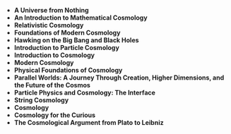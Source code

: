 <ul>
 <li><b><a target="_blank" href="https://github.com/manjunath5496/Cosmology-Books/blob/master/cgy(1).pdf" style="text-decoration:none;"> A Universe from Nothing</a></b></li>
  
<li><b><a target="_blank" href="https://github.com/manjunath5496/Cosmology-Books/blob/master/cgy(2).pdf" style="text-decoration:none;">An Introduction to Mathematical Cosmology </a></b></li>  
  
<li><b><a target="_blank" href="https://github.com/manjunath5496/Cosmology-Books/blob/master/cgy(3).pdf" style="text-decoration:none;">Relativistic Cosmology </a></b></li>
                               
 <li><b><a target="_blank" href="https://github.com/manjunath5496/Cosmology-Books/blob/master/cgy(4).pdf" style="text-decoration:none;">Foundations of Modern Cosmology </a></b></li>                              
<li><b><a target="_blank" href="https://github.com/manjunath5496/Cosmology-Books/blob/master/cgy(5).pdf" style="text-decoration:none;">Hawking on the Big Bang and Black Holes</a></b></li>
                                <li><b><a target="_blank" href="https://github.com/manjunath5496/Cosmology-Books/blob/master/cgy(6).pdf" style="text-decoration:none;">Introduction to Particle Cosmology</a></b></li>
                <li><b><a target="_blank" href="https://github.com/manjunath5496/Cosmology-Books/blob/master/cgy(7).pdf" style="text-decoration:none;">Introduction to Cosmology</a></b></li>                                
                                
<li><b><a target="_blank" href="https://github.com/manjunath5496/Cosmology-Books/blob/master/cgy(8).pdf" style="text-decoration:none;">Modern Cosmology </a></b></li>

<li><b><a target="_blank" href="https://github.com/manjunath5496/Cosmology-Books/blob/master/cgy(9).pdf" style="text-decoration:none;">Physical Foundations of Cosmology </a></b></li>

<li><b><a target="_blank" href="https://github.com/manjunath5496/Cosmology-Books/blob/master/cgy(10).pdf" style="text-decoration:none;">Parallel Worlds: A Journey Through Creation, Higher Dimensions, and the Future of the Cosmos </a></b></li>

<li><b><a target="_blank" href="https://github.com/manjunath5496/Cosmology-Books/blob/master/cgy(11).pdf" style="text-decoration:none;">Particle Physics and Cosmology: The Interface </a></b></li>

<li><b><a target="_blank" href="https://github.com/manjunath5496/Cosmology-Books/blob/master/cgy(12).pdf" style="text-decoration:none;">String Cosmology </a></b></li>


<li><b><a target="_blank" href="https://github.com/manjunath5496/Cosmology-Books/blob/master/cgy(13).pdf" style="text-decoration:none;">Cosmology </a></b></li>

<li><b><a target="_blank" href="https://github.com/manjunath5496/Cosmology-Books/blob/master/cgy(14).pdf" style="text-decoration:none;">Cosmology for the Curious </a></b></li>

<li><b><a target="_blank" href="https://github.com/manjunath5496/Cosmology-Books/blob/master/cgy(12).pdf" style="text-decoration:none;">The Cosmological Argument from Plato to Leibniz </a></b></li>







</ul>
